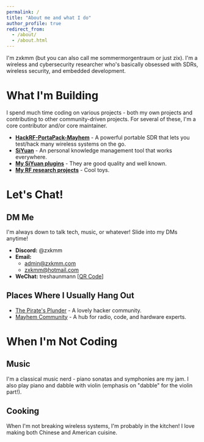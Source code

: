 ```yaml
---
permalink: /
title: "About me and what I do"
author_profile: true
redirect_from: 
  - /about/
  - /about.html
---
```


I'm zxkmm (but you can also call me sommermorgentraum or just zix). I'm a wireless and cybersecurity researcher who's basically obsessed with SDRs, wireless security, and embedded development.

# What I'm Building

I spend much time coding on various projects - both my own projects and contributing to other community-driven projects. For several of these, I'm a core contributor and/or core maintainer.

- **[HackRF-PortaPack-Mayhem](https://github.com/portapack-mayhem/mayhem-firmware)** - A powerful portable SDR that lets you test/hack many wireless systems on the go.
- **[SiYuan](https://github.com/siyuan-note/siyuan)** - An personal knowledge management tool that works everywhere.
- **[My SiYuan plugins](https://github.com/stars/zxkmm/lists/my-siyuan-plugins)** - They are good quality and well known.
- **[My RF research projects](https://github.com/stars/zxkmm/lists/my-rf-research-projects)** - Cool toys.

# Let's Chat!
## DM Me
I'm always down to talk tech, music, or whatever! Slide into my DMs anytime!

- **Discord:** @zxkmm
- **Email:** 
  - [admin@zxkmm.com](mailto:admin@zxkmm.com)
  - [zxkmm@hotmail.com](mailto:zxkmm@hotmail.com)
- **WeChat:** treshaunmann [[QR Code](https://api.qrserver.com/v1/create-qr-code/?size=150x150&data=https://u.wechat.com/MOHiZKyc0KEJRIp0IpniK60?s=2)]
## Places Where I Usually Hang Out
- [The Pirate's Plunder](https://discord.gg/TsGUcUGK3Q) - A lovely hacker community.
- [Mayhem Community](https://discord.gg/sPY3Gp5h8n) - A hub for radio, code, and hardware experts.

# When I'm Not Coding

## Music
I'm a classical music nerd - piano sonatas and symphonies are my jam. I also play piano and dabble with violin (emphasis on "dabble" for the violin part!).

## Cooking
When I'm not breaking wireless systems, I'm probably in the kitchen! I love making both Chinese and American cuisine.